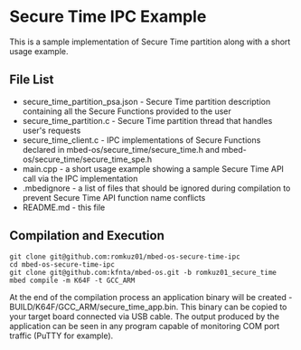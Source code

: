 # Secure Time IPC Example

This is a sample implementation of Secure Time partition along with a short usage example.

## File List

* secure_time_partition_psa.json - Secure Time partition description containing all the Secure Functions provided to the user
* secure_time_partition.c - Secure Time partition thread that handles user's requests
* secure_time_client.c - IPC implementations of Secure Functions declared in mbed-os/secure_time/secure_time.h and mbed-os/secure_time/secure_time_spe.h
* main.cpp - a short usage example showing a sample Secure Time API call via the IPC implementation
* .mbedignore - a list of files that should be ignored during compilation to prevent Secure Time API function name conflicts
* README.md - this file

## Compilation and Execution

```
git clone git@github.com:romkuz01/mbed-os-secure-time-ipc
cd mbed-os-secure-time-ipc
git clone git@github.com:kfnta/mbed-os.git -b romkuz01_secure_time
mbed compile -m K64F -t GCC_ARM
```
At the end of the compilation process an application binary will be created - BUILD/K64F/GCC_ARM/secure_time_app.bin.
This binary can be copied to your target board connected via USB cable.
The output produced by the application can be seen in any program capable of monitoring COM port traffic (PuTTY for example).

